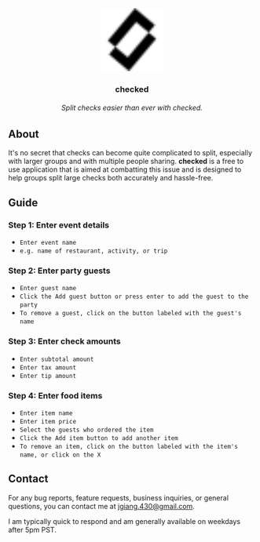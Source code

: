 <h3 align="center"><img src="/assets/images/icons/logo.svg" alt="checked" width="128" height="128" /></h3>

<h3 align="center">checked</h3>

<h6 align="center">Split checks easier than ever with checked.</h6>

## About

It's no secret that checks can become quite complicated to split, especially with larger groups and with multiple people sharing. **checked** is a free to use application that is aimed at combatting this issue and is designed to help groups split large checks both accurately and hassle-free.

## Guide

### Step 1: Enter event details

- `Enter event name`
- `e.g. name of restaurant, activity, or trip`

### Step 2: Enter party guests

- `Enter guest name`
- `Click the Add guest button or press enter to add the guest to the party`
- `To remove a guest, click on the button labeled with the guest's name`

### Step 3: Enter check amounts

- `Enter subtotal amount`
- `Enter tax amount`
- `Enter tip amount`

### Step 4: Enter food items

- `Enter item name`
- `Enter item price`
- `Select the guests who ordered the item`
- `Click the Add item button to add another item`
- `To remove an item, click on the button labeled with the item's name, or click on the X`

## Contact

For any bug reports, feature requests, business inquiries, or general questions, you can contact me at
[jgiang.430@gmail.com](mailto:jgiang.430@gmail.com).

I am typically quick to respond and am generally available on weekdays after 5pm PST.
